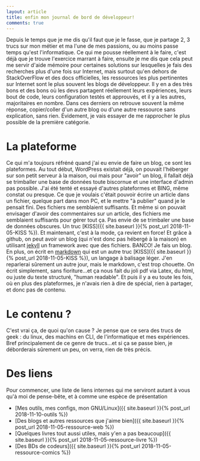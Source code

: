 ```yaml
---
layout: article
title: enfin mon journal de bord de développeur! 
comments: true
---
```



Depuis le temps que je me dis qu'il faut que je le fasse, que je partage 2, 3 trucs sur mon métier et ma l'une de mes passions, ou au moins passe temps qu'est l'informatique. Ce qui me pousse réellement à le faire, c'est déjà que je trouve l'exercice marrant à faire, ensuite je me dis que cela peut me servir d'aide mémoire pour certaines solutions sur lesquelles je fais des recherches plus d'une fois sur Internet, mais surtout qu'en dehors de StackOverFlow et des docs officielles, les ressources les plus pertinentes sur Internet sont le plus souvent les blogs de développeur. Il y en a des très bons et des bons où les devs partagent réellement leurs expériences, leurs bout de code, leurs configuration testés et approuvés, et il y a les autres, majoritaires en nombre. Dans ces derniers on retrouve souvent la même réponse, copier/coller d'un autre blog ou d'une autre ressource sans explication, sans rien. Évidement, je vais essayer de me rapprocher le plus possible de la première catégorie.

# La plateforme

Ce qui m'a toujours réfréné quand j'ai eu envie de faire un blog, ce sont les plateformes. Au tout début, WordPress existait déjà, on pouvait l'héberger sur son petit serveur à la maison, oui mais pour "avoir" un blog, il fallait déjà se trimballer une base de données toute biscornue et une interface d'admin pas possible. J'ai été tenté et essayé d'autres plateformes et BING, même constat ou presque. Ce que je voulais c'était pouvoir écrire un article dans un fichier, quelque part dans mon PC, et le mettre "à publier" quand je le pensait fini. Des fichiers me semblaient suffisants. Et même si on pouvait envisager d'avoir des commentaires sur un article, des fichiers me semblaient suffisants pour gérer tout ça. Pas envie de se trimbaler une base de données obscures. Un truc [KISS]({{ site.baseurl }}{% post_url 2018-11-05-KISS %}). Et maintenant, c'est à la mode, ça revient en force! Et grâce à github, on peut avoir un blog (qui n'est donc pas hébergé à la maison) en utilisant [jekyll](https://jekyllrb.com) un framework avec que des fichiers. BANCO! Je fais un blog. En plus, on écrit en [markdown](http://www.google.com) qui est un autre truc [KISS]({{ site.baseurl }}{% post_url 2018-11-05-KISS %}), un langage à balisage léger. J'en reparlerai sûrement un autre jour, mais le markdown, c'est trop chouette. On écrit simplement, sans fioriture...et ça nous fait du joli pdf via Latex, du html, ou juste du texte structuré, "human readable".
Et puis il y a eu toute les fois, où en plus des plateformes, je n'avais rien à dire de spécial, rien à partager, et donc pas de contenu.

# Le contenu ?

C'est vrai ça, de quoi qu'on cause ? Je pense que ce sera des trucs de geek : du linux, des machins en CLI, de l'informatique et mes expériences. Bref principalement de ce genre de trucs...et si ça se passe bien, je déborderais sûrement un peu, on verra, rien de très précis.

# Des liens

Pour commencer, une liste de liens internes qui me serviront autant à vous qu'à moi de pense-bête, et à comme une espèce de présentation

* [Mes outils, mes configs, mon GNU/Linux]({{ site.baseurl }}{% post_url 2018-11-10-outils %})
* [Des blogs et autres ressources que j'aime bien]({{ site.baseurl }}{% post_url 2018-11-05-ressource-web %}) 
* [Quelques livres tout aussi utiles, mais y'en a pas beaucoup]({{ site.baseurl }}{% post_url 2018-11-05-ressource-livre %})
* [Des BDs de codeurs]({{ site.baseurl }}{% post_url 2018-11-05-ressource-comics %})
